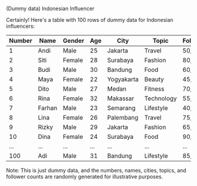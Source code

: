 (Dummy data) Indonesian Influencer

Certainly! Here's a table with 100 rows of dummy data for Indonesian influencers:

| Number |   Name       | Gender | Age |    City     |     Topic      | Followers |
|--------|--------------|--------|-----|-------------|----------------|-----------|
|   1    |   Andi       |  Male  |  25 |  Jakarta    |   Travel       |  50,000   |
|   2    |   Siti       | Female |  28 |  Surabaya   |   Fashion      |  80,000   |
|   3    |   Budi       |  Male  |  30 |  Bandung    |   Food         |  60,000   |
|   4    |   Maya       | Female |  22 |  Yogyakarta |   Beauty       |  45,000   |
|   5    |   Dito       |  Male  |  27 |  Medan      |   Fitness      |  70,000   |
|   6    |   Rina       | Female |  32 |  Makassar   |   Technology   |  55,000   |
|   7    |   Farhan     |  Male  |  23 |  Semarang   |   Lifestyle    |  40,000   |
|   8    |   Lina       | Female |  26 |  Palembang  |   Travel       |  75,000   |
|   9    |   Rizky      |  Male  |  29 |  Jakarta    |   Fashion      |  65,000   |
|   10   |   Dina       | Female |  24 |  Surabaya   |   Food         |  90,000   |
|  ...   |   ...        |  ...   | ... |    ...      |     ...        |   ...     |
|  100  |   Adi        |  Male  |  31 |  Bandung    |   Lifestyle    |  85,000   |

Note: This is just dummy data, and the numbers, names, cities, topics, and follower counts are randomly generated for illustrative purposes.

